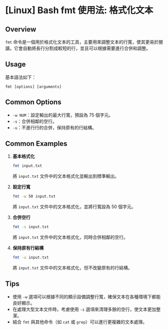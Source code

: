 # [Linux] Bash fmt 使用法: 格式化文本

## Overview
`fmt` 命令是一個用於格式化文本的工具，主要用來調整文本的行寬，使其更易於閱讀。它會自動將長行分割成較短的行，並且可以根據需要進行合併和調整。

## Usage
基本語法如下：
```
fmt [options] [arguments]
```

## Common Options
- `-w NUM`：設定輸出的最大行寬，預設為 75 個字元。
- `-s`：合併相鄰的空行。
- `-u`：不進行行的合併，保持原有的行結構。

## Common Examples

1. **基本格式化**
   ```bash
   fmt input.txt
   ```
   將 `input.txt` 文件中的文本格式化並輸出到標準輸出。

2. **設定行寬**
   ```bash
   fmt -w 50 input.txt
   ```
   將 `input.txt` 文件中的文本格式化，並將行寬設為 50 個字元。

3. **合併空行**
   ```bash
   fmt -s input.txt
   ```
   將 `input.txt` 文件中的文本格式化，同時合併相鄰的空行。

4. **保持原有行結構**
   ```bash
   fmt -u input.txt
   ```
   將 `input.txt` 文件中的文本格式化，但不改變原有的行結構。

## Tips
- 使用 `-w` 選項可以根據不同的顯示設備調整行寬，確保文本在各種環境下都能良好顯示。
- 在處理大型文本文件時，考慮使用 `-s` 選項來清理多餘的空行，使文本更加整潔。
- 結合 `fmt` 與其他命令（如 `cat` 或 `grep`）可以進行更複雜的文本處理。